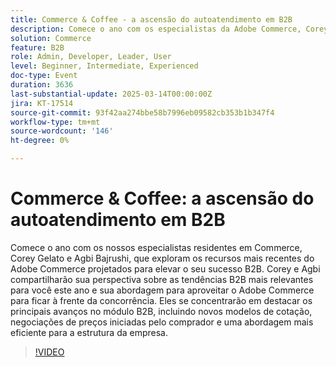 ```yaml
---
title: Commerce & Coffee - a ascensão do autoatendimento em B2B
description: Comece o ano com os especialistas da Adobe Commerce, Corey Gelato e Agbi Bajrushi! Descubra os recursos B2B mais recentes, incluindo novos modelos de Cotações, negociações de preços iniciadas pelo comprador e estruturas eficientes da empresa. Mantenha-se à frente da concorrência com insights sobre tendências B2B relevantes e utilize o Adobe Commerce para obter sucesso.
solution: Commerce
feature: B2B
role: Admin, Developer, Leader, User
level: Beginner, Intermediate, Experienced
doc-type: Event
duration: 3636
last-substantial-update: 2025-03-14T00:00:00Z
jira: KT-17514
source-git-commit: 93f42aa274bbe58b7996eb09582cb353b1b347f4
workflow-type: tm+mt
source-wordcount: '146'
ht-degree: 0%

---
```



# Commerce &amp; Coffee: a ascensão do autoatendimento em B2B

Comece o ano com os nossos especialistas residentes em Commerce, Corey Gelato e Agbi Bajrushi, que exploram os recursos mais recentes do Adobe Commerce projetados para elevar o seu sucesso B2B. Corey e Agbi compartilharão sua perspectiva sobre as tendências B2B mais relevantes para você este ano e sua abordagem para aproveitar o Adobe Commerce para ficar à frente da concorrência. Eles se concentrarão em destacar os principais avanços no módulo B2B, incluindo novos modelos de cotação, negociações de preços iniciadas pelo comprador e uma abordagem mais eficiente para a estrutura da empresa.

>[!VIDEO](https://video.tv.adobe.com/v/3451619/?learn=on&enablevpops)
